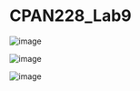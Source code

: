 # CPAN228_Lab9

![image](https://user-images.githubusercontent.com/32995324/229562722-0a9416db-ebbf-41c3-b1e5-568e3fc9babc.png)

![image](https://user-images.githubusercontent.com/32995324/229562823-9acb2be1-6847-4827-905a-80b97c4dcc77.png)


![image](https://user-images.githubusercontent.com/32995324/229563274-ad728c92-4406-436a-9446-f7af7ba47aa2.png)
